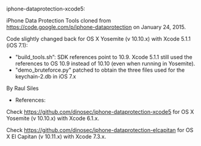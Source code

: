 
iphone-dataprotection-xcode5:

iPhone Data Protection Tools cloned from https://code.google.com/p/iphone-dataprotection on January 24, 2015.

Code slightly changed back for OS X Yosemite (v 10.10.x) with Xcode 5.1.1 (iOS 7.1):
- "build_tools.sh”: SDK references point to 10.9. Xcode 5.1.1 still used the references to OS 10.9 instead of 10.10 (even when running in Yosemite).
- "demo_bruteforce.py" patched to obtain the three files used for the keychain-2.db in iOS 7.x

By Raul Siles

- References:

Check https://github.com/dinosec/iphone-dataprotection-xcode5 for OS X Yosemite (v 10.10.x) with Xcode 6.1.x.

Check https://github.com/dinosec/iphone-dataprotection-elcapitan for OS X El Capitan (v 10.11.x) with Xcode 7.3.x.

